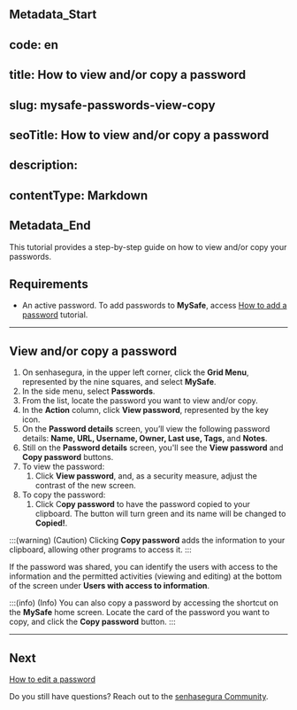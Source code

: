 ## Metadata_Start 
## code: en
## title: How to view and/or copy a password 
## slug: mysafe-passwords-view-copy 
## seoTitle: How to view and/or copy a password 
## description:  
## contentType: Markdown 
## Metadata_End
This tutorial provides a step-by-step guide on how to view and/or copy your passwords.

## Requirements

* An active password. To add passwords to **MySafe**, access [How to add a password](/v3-32/docs/mysafe-passwords-add) tutorial.

***
## View and/or copy a password

1. On senhasegura, in the upper left corner, click the **Grid Menu**, represented by the nine squares, and select **MySafe**.
2. In the side menu, select **Passwords**.
3. From the list, locate the password you want to view and/or copy.
4. In the **Action** column, click **View password**, represented by the key icon.
5. On the **Password details** screen, you’ll view the following password details: **Name, URL, Username, Owner, Last use, Tags,** and **Notes**.
6. Still on the **Password details** screen, you'll see the **View password** and **Copy password** buttons.
7. To view the password:
    1. Click **View password**, and, as a security measure, adjust the contrast of the new screen.
8. To copy the password:
    1. Click C**opy password** to have the password copied to your clipboard. The button will turn green and its name will be changed to **Copied!**.


:::(warning) (Caution)
Clicking **Copy password** adds the information to your clipboard, allowing other programs to access it.
:::

If the password was shared, you can identify the users with access to the information and the permitted activities (viewing and editing) at the bottom of the screen under **Users with access to information**. 


:::(info) (Info)
You can also copy a password by accessing the shortcut on the **MySafe** home screen. Locate the card of the password you want to copy, and click the **Copy password** button.
:::

***

## Next
[How to edit a password](/v3-32/docs/mysafe-passwords-edit)

Do you still have questions? Reach out to the [senhasegura Community](https://community.senhasegura.io/).